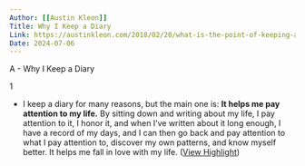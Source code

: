 ```yaml
---
Author: [[Austin Kleon]]
Title: Why I Keep a Diary
Link: https://austinkleon.com/2018/02/20/what-is-the-point-of-keeping-a-diary/
Date: 2024-07-06
---
```

A - Why I Keep a Diary

1
- I keep a diary for many reasons, but the main one is: **It helps me pay attention to my life.** By sitting down and writing about my life, I pay attention to it, I honor it, and when I’ve written about it long enough, I have a record of my days, and I can then go back and pay attention to what I pay attention to, discover my own patterns, and know myself better. It helps me fall in love with my life. ([View Highlight](https://read.readwise.io/read/01gntcpsrwb5w7vhztm55ndbfp))
